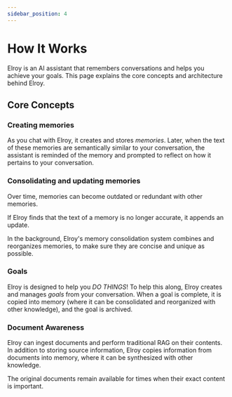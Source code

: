 ```yaml
---
sidebar_position: 4
---
```


# How It Works

Elroy is an AI assistant that remembers conversations and helps you achieve your goals. This page explains the core concepts and architecture behind Elroy.

## Core Concepts

### Creating memories

As you chat with Elroy, it creates and stores *memories*. Later, when the text of these memories are semantically similar to your conversation, the assistant is reminded of the memory and prompted to reflect on how it pertains to your conversation.

### Consolidating and updating memories

Over time, memories can become outdated or redundant with other memories.

If Elroy finds that the text of a memory is no longer accurate, it appends an update.

In the background, Elroy's memory consolidation system combines and reorganizes memories, to make sure they are concise and unique as possible.

### Goals

Elroy is designed to help you *DO THINGS*! To help this along, Elroy creates and manages *goals* from your conversation. When a goal is complete, it is copied into memory (where it can be consolidated and reorganized with other knowledge), and the goal is archived.


### Document Awareness

Elroy can ingest documents and perform traditional RAG on their contents. In addition to storing source information, Elroy copies information from documents into memory, where it can be synthesized with other knowledge.

The original documents remain available for times when their exact content is important.
